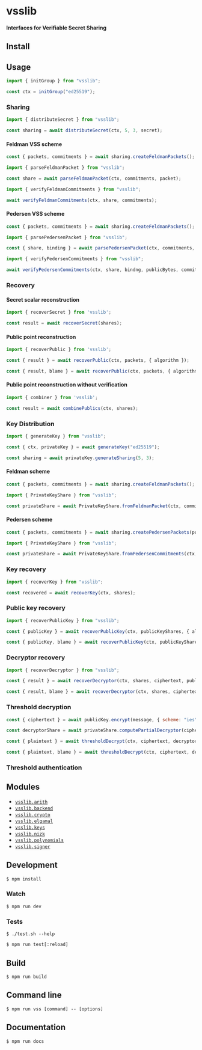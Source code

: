 # vsslib

**Interfaces for Verifiable Secret Sharing**

## Install

## Usage

```js
import { initGroup } from "vsslib";

const ctx = initGroup("ed25519");
```

### Sharing

```js
import { distributeSecret } from "vsslib";

const sharing = await distributeSecret(ctx, 5, 3, secret);
```

#### Feldman VSS scheme

```js
const { packets, commitments } = await sharing.createFeldmanPackets();
```

```js
import { parseFeldmanPacket } from "vsslib";

const share = await parseFeldmanPacket(ctx, commitments, packet);
```

```js
import { verifyFeldmanCommitments } from "vsslib";

await verifyFeldmanCommitments(ctx, share, commitments);
```

#### Pedersen VSS scheme

```js
const { packets, commitments } = await sharing.createFeldmanPackets();
```

```js
import { parsePedersenPacket } from "vsslib";

const { share, binding } = await parsePedersenPacket(ctx, commitments, publicBytes, packet);
```

```js
import { verifyPedersenCommitments } from "vsslib";

await verifyPedersenCommitments(ctx, share, bindng, publicBytes, commitments);
```

### Recovery


#### Secret scalar reconstruction

```js
import { recoverSecret } from 'vsslib';
```

```js
const result = await recoverSecret(shares);
```

#### Public point reconstruction

```js
import { recoverPublic } from 'vsslib';
```

```js
const { result } = await recoverPublic(ctx, packets, { algorithm });
```

```js
const { result, blame } = await recoverPublic(ctx, packets, { algorithm, errorOnInvalid: false});
```

#### Public point reconstruction without verification

```js
import { combiner } from 'vsslib';
```

```js
const result = await combinePublics(ctx, shares);
```

### Key Distribution

```js
import { generateKey } from "vsslib";

const { ctx, privateKey } = await generateKey("ed25519");
```

```js
const sharing = await privateKey.generateSharing(5, 3);
```

#### Feldman scheme

```js
const { packets, commitments } = await sharing.createFeldmanPackets();
```

```js
import { PrivateKeyShare } from "vsslib";

const privateShare = await PrivateKeyShare.fromFeldmanPacket(ctx, commitments, packet);
```

#### Pedersen scheme

```js
const { packets, commitments } = await sharing.createPedersenPackets(publicBytes);
```

```js
import { PrivateKeyShare } from "vsslib";

const privateShare = await PrivateKeyShare.fromPedersenCommitments(ctx, commitments, publicBytes, packet);
```

### Key recovery

```js
import { recoverKey } from "vsslib";

const recovered = await recoverKey(ctx, shares);
```

### Public key recovery

```js
import { recoverPublicKey } from "vsslib";
```

```js
const { publicKey } = await recoverPublicKey(ctx, publicKeyShares, { algorithm });
```

```js
const { publicKey, blame } = await recoverPublicKey(ctx, publicKeyShares, { algorithm, errorOnInvalid: false });
```

### Decryptor recovery

```js
import { recoverDecryptor } from "vsslib";

const { result } = await recoverDecryptor(ctx, shares, ciphertext, publicShares);
```

```js
const { result, blame } = await recoverDecryptor(ctx, shares, ciphertext, publicShares, { errorOnInvalid: false });
```

### Threshold decryption

```js
const { ciphertext } = await publicKey.encrypt(message, { scheme: "ies" });
```

```js
const decryptorShare = await privateShare.computePartialDecryptor(ciphertext);
```

```js
const { plaintext } = await thresholdDecrypt(ctx, ciphertext, decryptorShares, publicShares, { scheme });
```

```js
const { plaintext, blame } = await thresholdDecrypt(ctx, ciphertext, decryptorShares, publicShares, { scheme, errorOnInvalid: false });
```


### Threshold authentication


## Modules

- [`vsslib.arith`](./src/arith)
- [`vsslib.backend`](./src/backend)
- [`vsslib.crypto`](./src/crypto)
- [`vsslib.elgamal`](./src/elgamal)
- [`vsslib.keys`](./src/keys)
- [`vsslib.nizk`](./src/nizk)
- [`vsslib.polynomials`](./src/polynomials)
- [`vsslib.signer`](./src/signer)

## Development

```
$ npm install
```

### Watch

```
$ npm run dev
```

### Tests

```
$ ./test.sh --help
```

```
$ npm run test[:reload]
```

## Build

```
$ npm run build
```

## Command line

```
$ npm run vss [command] -- [options]
```

## Documentation

```
$ npm run docs
```
